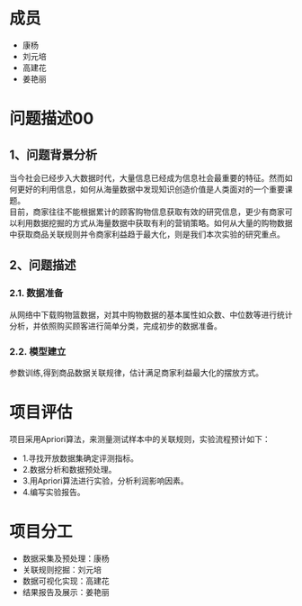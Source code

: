 # 成员
* 康杨
* 刘元培
* 高建花
* 姜艳丽
# 问题描述00
## 1、问题背景分析
当今社会已经步入大数据时代，大量信息已经成为信息社会最重要的特征。然而如何更好的利用信息，如何从海量数据中发现知识创造价值是人类面对的一个重要课题。
<br>目前，商家往往不能根据累计的顾客购物信息获取有效的研究信息，更少有商家可以利用数据挖掘的方式从海量数据中获取有利的营销策略。如何从大量的购物数据中获取商品关联规则并令商家利益趋于最大化，则是我们本次实验的研究重点。</br>
## 2、问题描述
### 2.1. 数据准备
从网络中下载购物篮数据，对其中购物数据的基本属性如众数、中位数等进行统计分析，并依照购买顾客进行简单分类，完成初步的数据准备。
### 2.2. 模型建立
参数训练,得到商品数据关联规律，估计满足商家利益最大化的摆放方式。
# 项目评估
项目采用Apriori算法，来测量测试样本中的关联规则，实验流程预计如下：
- 1.寻找开放数据集确定评测指标。
- 2.数据分析和数据预处理。
- 3.用Apriori算法进行实验，分析利润影响因素。
- 4.编写实验报告。
# 项目分工
* 数据采集及预处理：康杨
* 关联规则挖掘：刘元培
* 数据可视化实现：高建花
* 结果报告及展示：姜艳丽
